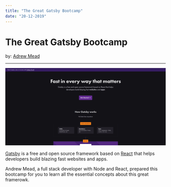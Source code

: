```yaml
---
title: "The Great Gatsby Bootcamp"
date: "20-12-2019"
---
```


# The Great Gatsby Bootcamp

by: [Adrew Mead](https://mead.io/)

---

![Bootcamp Preview](../content/gatsbyPreview.png)

[Gatsby](https://www.gatsbyjs.org/) is a free and open source framework based on [React](https://reactjs.org/) that helps developers build blazing fast websites and apps.

Andrew Mead, a full stack developer with Node and React, prepared this bootcamp for you to learn all the essential concepts about this great framerowk.

